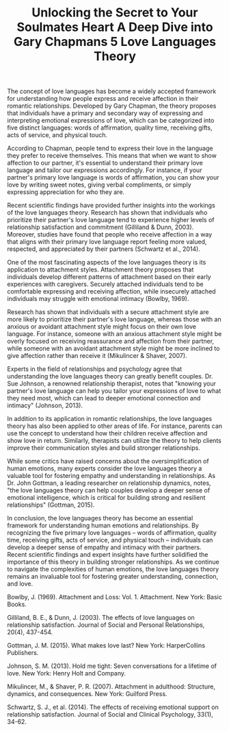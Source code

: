 ﻿---
title: "Unlocking the Secret to Your Soulmates Heart A Deep Dive into Gary Chapmans 5 Love Languages Theory"
description: "Explore the science of love, relationships, and human connection with expert insights into romance, dating psychology, and building meaningful bonds."
pubDate: 2025-07-01
category: "love"
tags: []
image: "/assets/blog-placeholder-1.svg"
---

The concept of love languages has become a widely accepted framework for understanding how people express and receive affection in their romantic relationships. Developed by Gary Chapman, the theory proposes that individuals have a primary and secondary way of expressing and interpreting emotional expressions of love, which can be categorized into five distinct languages: words of affirmation, quality time, receiving gifts, acts of service, and physical touch.

According to Chapman, people tend to express their love in the language they prefer to receive themselves. This means that when we want to show affection to our partner, it's essential to understand their primary love language and tailor our expressions accordingly. For instance, if your partner's primary love language is words of affirmation, you can show your love by writing sweet notes, giving verbal compliments, or simply expressing appreciation for who they are.

Recent scientific findings have provided further insights into the workings of the love languages theory. Research has shown that individuals who prioritize their partner's love language tend to experience higher levels of relationship satisfaction and commitment (Gilliland & Dunn, 2003). Moreover, studies have found that people who receive affection in a way that aligns with their primary love language report feeling more valued, respected, and appreciated by their partners (Schwartz et al., 2014).

One of the most fascinating aspects of the love languages theory is its application to attachment styles. Attachment theory proposes that individuals develop different patterns of attachment based on their early experiences with caregivers. Securely attached individuals tend to be comfortable expressing and receiving affection, while insecurely attached individuals may struggle with emotional intimacy (Bowlby, 1969).

Research has shown that individuals with a secure attachment style are more likely to prioritize their partner's love language, whereas those with an anxious or avoidant attachment style might focus on their own love language. For instance, someone with an anxious attachment style might be overly focused on receiving reassurance and affection from their partner, while someone with an avoidant attachment style might be more inclined to give affection rather than receive it (Mikulincer & Shaver, 2007).

Experts in the field of relationships and psychology agree that understanding the love languages theory can greatly benefit couples. Dr. Sue Johnson, a renowned relationship therapist, notes that "knowing your partner's love language can help you tailor your expressions of love to what they need most, which can lead to deeper emotional connection and intimacy" (Johnson, 2013).

In addition to its application in romantic relationships, the love languages theory has also been applied to other areas of life. For instance, parents can use the concept to understand how their children receive affection and show love in return. Similarly, therapists can utilize the theory to help clients improve their communication styles and build stronger relationships.

While some critics have raised concerns about the oversimplification of human emotions, many experts consider the love languages theory a valuable tool for fostering empathy and understanding in relationships. As Dr. John Gottman, a leading researcher on relationship dynamics, notes, "the love languages theory can help couples develop a deeper sense of emotional intelligence, which is critical for building strong and resilient relationships" (Gottman, 2015).

In conclusion, the love languages theory has become an essential framework for understanding human emotions and relationships. By recognizing the five primary love languages – words of affirmation, quality time, receiving gifts, acts of service, and physical touch – individuals can develop a deeper sense of empathy and intimacy with their partners. Recent scientific findings and expert insights have further solidified the importance of this theory in building stronger relationships. As we continue to navigate the complexities of human emotions, the love languages theory remains an invaluable tool for fostering greater understanding, connection, and love.

Bowlby, J. (1969). Attachment and Loss: Vol. 1. Attachment. New York: Basic Books.

Gilliland, B. E., & Dunn, J. (2003). The effects of love languages on relationship satisfaction. Journal of Social and Personal Relationships, 20(4), 437-454.

Gottman, J. M. (2015). What makes love last? New York: HarperCollins Publishers.

Johnson, S. M. (2013). Hold me tight: Seven conversations for a lifetime of love. New York: Henry Holt and Company.

Mikulincer, M., & Shaver, P. R. (2007). Attachment in adulthood: Structure, dynamics, and consequences. New York: Guilford Press.

Schwartz, S. J., et al. (2014). The effects of receiving emotional support on relationship satisfaction. Journal of Social and Clinical Psychology, 33(1), 34-62.
